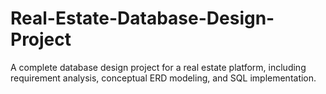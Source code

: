 # Real-Estate-Database-Design-Project
A complete database design project for a real estate platform, including requirement analysis, conceptual ERD modeling, and SQL implementation.
